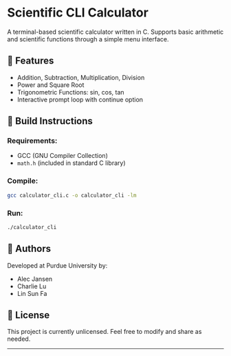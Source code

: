 # Scientific CLI Calculator

A terminal-based scientific calculator written in C. Supports basic arithmetic and scientific functions through a simple menu interface.

## 🧮 Features

* Addition, Subtraction, Multiplication, Division
* Power and Square Root
* Trigonometric Functions: sin, cos, tan
* Interactive prompt loop with continue option

## 🧱 Build Instructions

### Requirements:

* GCC (GNU Compiler Collection)
* `math.h` (included in standard C library)

### Compile:

```bash
gcc calculator_cli.c -o calculator_cli -lm
```

### Run:

```bash
./calculator_cli
```

## 👥 Authors

Developed at Purdue University by:

* Alec Jansen
* Charlie Lu
* Lin Sun Fa

## 📄 License

This project is currently unlicensed. Feel free to modify and share as needed.

---
